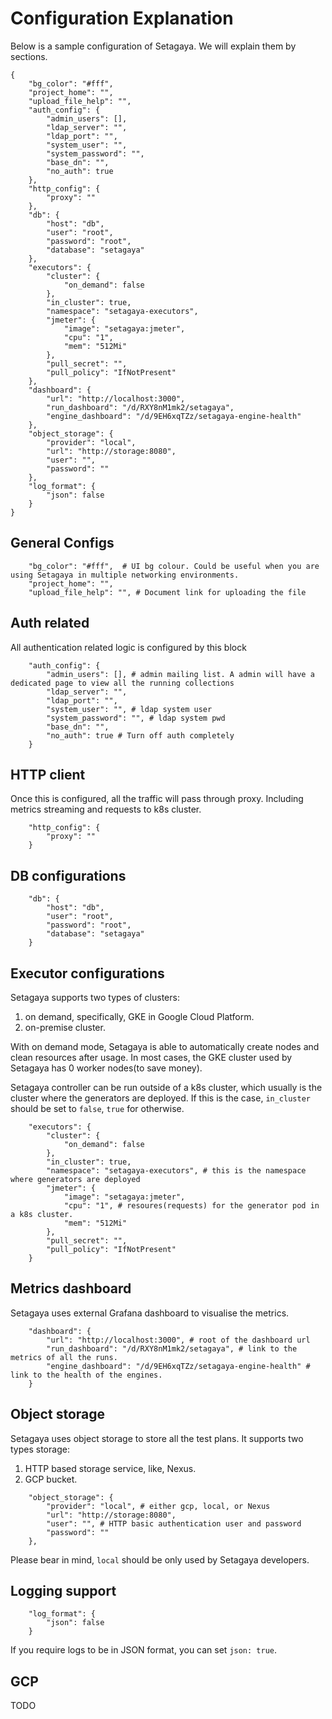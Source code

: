 # Configuration Explanation

Below is a sample configuration of Setagaya. We will explain them by sections.

```
{
    "bg_color": "#fff",
    "project_home": "",
    "upload_file_help": "",
    "auth_config": {
        "admin_users": [],
        "ldap_server": "",
        "ldap_port": "",
        "system_user": "",
        "system_password": "",
        "base_dn": "",
        "no_auth": true
    },
    "http_config": {
        "proxy": ""
    },
    "db": {
        "host": "db",
        "user": "root",
        "password": "root",
        "database": "setagaya"
    },
    "executors": {
        "cluster": {
            "on_demand": false
        },
        "in_cluster": true,
        "namespace": "setagaya-executors",
        "jmeter": {
            "image": "setagaya:jmeter",
            "cpu": "1",
            "mem": "512Mi"
        },
        "pull_secret": "",
        "pull_policy": "IfNotPresent"
    },
    "dashboard": {
        "url": "http://localhost:3000",
        "run_dashboard": "/d/RXY8nM1mk2/setagaya",
        "engine_dashboard": "/d/9EH6xqTZz/setagaya-engine-health"
    },
    "object_storage": {
        "provider": "local",
        "url": "http://storage:8080",
        "user": "",
        "password": ""
    },
    "log_format": {
        "json": false
    }
}
```

## General Configs

```
    "bg_color": "#fff",  # UI bg colour. Could be useful when you are using Setagaya in multiple networking environments.
    "project_home": "",
    "upload_file_help": "", # Document link for uploading the file
```

## Auth related

All authentication related logic is configured by this block

```
    "auth_config": {
        "admin_users": [], # admin mailing list. A admin will have a dedicated page to view all the running collections
        "ldap_server": "", 
        "ldap_port": "",
        "system_user": "", # ldap system user
        "system_password": "", # ldap system pwd
        "base_dn": "",
        "no_auth": true # Turn off auth completely
    }
```

## HTTP client 

Once this is configured, all the traffic will pass through proxy. Including metrics streaming and requests to k8s cluster.

```
    "http_config": {
        "proxy": ""
    }
```

## DB configurations

```
    "db": {
        "host": "db",
        "user": "root",
        "password": "root",
        "database": "setagaya"
    }
```

## Executor configurations

Setagaya supports two types of clusters:

1. on demand, specifically, GKE in Google Cloud Platform. 
2. on-premise cluster.

With on demand mode, Setagaya is able to automatically create nodes and clean resources after usage. In most cases, the GKE cluster used by Setagaya has 0 worker nodes(to save money). 

Setagaya controller can be run outside of a k8s cluster, which usually is the cluster where the generators are deployed. If this is the case, `in_cluster` should be set to `false`, `true` for otherwise.

```
    "executors": {
        "cluster": {
            "on_demand": false
        },
        "in_cluster": true,
        "namespace": "setagaya-executors", # this is the namespace where generators are deployed
        "jmeter": {
            "image": "setagaya:jmeter", 
            "cpu": "1", # resoures(requests) for the generator pod in a k8s cluster.
            "mem": "512Mi"
        },
        "pull_secret": "",
        "pull_policy": "IfNotPresent"
    }
```

## Metrics dashboard

Setagaya uses external Grafana dashboard to visualise the metrics. 

```
    "dashboard": {
        "url": "http://localhost:3000", # root of the dashboard url
        "run_dashboard": "/d/RXY8nM1mk2/setagaya", # link to the metrics of all the runs.
        "engine_dashboard": "/d/9EH6xqTZz/setagaya-engine-health" # link to the health of the engines.
    }
```

## Object storage

Setagaya uses object storage to store all the test plans. It supports two types storage:

1. HTTP based storage service, like, Nexus. 
2. GCP bucket. 

```
    "object_storage": {
        "provider": "local", # either gcp, local, or Nexus
        "url": "http://storage:8080",
        "user": "", # HTTP basic authentication user and password
        "password": ""
    },
```

Please bear in mind, `local` should be only used by Setagaya developers. 

## Logging support

```
    "log_format": {
        "json": false
    }
```

If you require logs to be in JSON format, you can set `json: true`.

## GCP

TODO